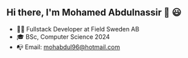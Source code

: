 ## Hi there, I'm Mohamed Abdulnassir 👋 😃

- 🧑‍💼 Fullstack Developer at Field Sweden AB
- 🎓 BSc, Computer Science 2024
- 📭 Email: mohabdul96@hotmail.com
<!--
**moeabdulnas/moeabdulnas** is a ✨ _special_ ✨ repository because its `README.md` (this file) appears on your GitHub profile.

Here are some ideas to get you started:

- 🔭 I’m currently working on ...
- 🌱 I’m currently learning ...
- 👯 I’m looking to collaborate on ...
- 🤔 I’m looking for help with ...
- 💬 Ask me about ...
- 📫 How to reach me: ...
- 😄 Pronouns: ...
- ⚡ Fun fact: ...
-->
